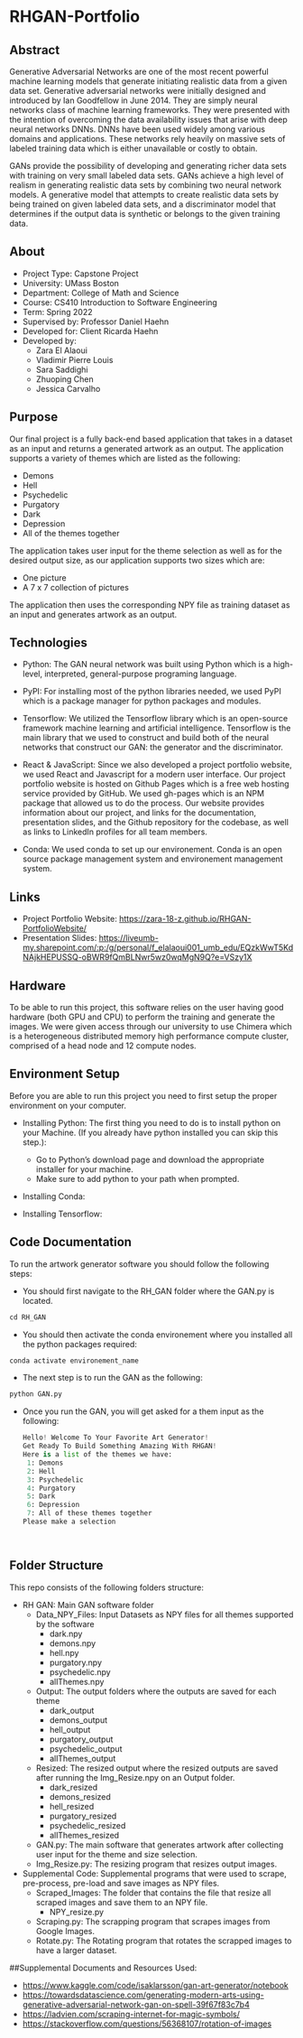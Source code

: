 # RHGAN-Portfolio

## Abstract 

Generative Adversarial Networks are one of the most recent powerful machine learning models that generate initiating realistic data from a given data set. Generative adversarial networks were initially designed and introduced by Ian Goodfellow in June 2014. They are simply neural networks class of machine learning frameworks. They were presented with the intention of overcoming the data availability issues that arise with deep neural networks DNNs. DNNs have been used widely among various domains and applications. These networks rely heavily on massive sets of labeled training data which is either unavailable or costly to obtain. 

GANs provide the possibility of developing and generating richer data sets with training on very small labeled data sets.  GANs achieve a high level of realism in generating realistic data sets by combining two neural network models. A generative model that attempts to create realistic data sets by being trained on given labeled data sets, and a discriminator model that determines if the output data is synthetic or belongs to the given training data.


## About
 
- Project Type: Capstone Project 
- University: UMass Boston
- Department: College of Math and Science 
- Course: CS410 Introduction to Software Engineering 
- Term: Spring 2022 
- Supervised by: Professor Daniel Haehn
- Developed for: Client Ricarda Haehn 
- Developed by: 
    - Zara El Alaoui 
    - Vladimir Pierre Louis 
    - Sara Saddighi 
    - Zhuoping Chen
    - Jessica Carvalho

## Purpose

Our final project is a fully back-end based application that takes in a dataset as an input and returns
a generated artwork as an output. The application supports a variety of themes which are listed as
the following:

- Demons
- Hell
- Psychedelic
- Purgatory
- Dark
- Depression
- All of the themes together

The application takes user input for the theme selection as well as for the desired output size, as our
application supports two sizes which are:

- One picture
- A 7 x 7 collection of pictures

The application then uses the corresponding NPY file as training dataset as an input and generates
artwork as an output. 

## Technologies

- Python: The GAN neural network was built using Python which is a high-level, interpreted, general-purpose programing language. 

- PyPI: For installing most of the python libraries needed, we used PyPI which is a package manager for python packages and modules. 

- Tensorflow: We utilized the Tensorflow library which is an open-source framework machine learning and artificial intelligence. Tensorflow is the main library that we used to construct and build both of the neural networks that construct our GAN: the generator and the discriminator. 

- React & JavaScript: Since we also developed a project portfolio website, we used React and Javascript for a modern user interface. Our project portfolio website is hosted on Github Pages which is a free web hosting service provided by GitHub. We used gh-pages which is an NPM package that allowed us to do the process. Our website provides information about our project, and links for the documentation, presentation slides, and the Github repository for the codebase, as well as links to LinkedIn profiles for all team members.

- Conda: We used conda to set up our environement. Conda is an open source package management system and environement management system. 


## Links 
- Project Portfolio Website: https://zara-18-z.github.io/RHGAN-PortfolioWebsite/
- Presentation Slides: https://liveumb-my.sharepoint.com/:p:/g/personal/f_elalaoui001_umb_edu/EQzkWwT5KdNAjkHEPUSSQ-oBWR9fQmBLNwr5wz0wqMgN9Q?e=VSzy1X
 
## Hardware 

To be able to run this project, this software relies on the user having good hardware (both GPU and CPU) to perform the training and generate the images. We were given access through our university to use Chimera which is a heterogeneous distributed memory high performance compute cluster, comprised of a head node and 12 compute nodes. 

## Environment Setup 

Before you are able to run this project you need to first setup the proper environment on your computer. 

- Installing Python: The first thing you need to do is to install python on your Machine. (If you already have python installed you can skip this step.):
    - Go to Python’s download page and download the appropriate installer for your machine.
    - Make sure to add python to your path when prompted.
   
- Installing Conda: 
- Installing Tensorflow: 

## Code Documentation 
To run the artwork generator software you should follow the following steps: 
- You should first navigate to the RH_GAN folder where the GAN.py is located. 

 ```Python 
 cd RH_GAN 
 ```
 - You should then activate the conda environement where you installed all the python packages required: 
 
  ```Python 
 conda activate environement_name
 ```

- The next step is to run the GAN as the following: 

 ```Python 
 python GAN.py 
 ```
- Once you run the GAN, you will get asked for a them input as the following: 

  ```Python 
  Hello! Welcome To Your Favorite Art Generator!
  Get Ready To Build Something Amazing With RHGAN!
  Here is a list of the themes we have:
   1: Demons
   2: Hell
   3: Psychedelic
   4: Purgatory
   5: Dark
   6: Depression
   7: All of these themes together
  Please make a selection




## Folder Structure 

This repo consists of the following folders structure: 
- RH GAN: Main GAN software folder 
    - Data_NPY_Files: Input Datasets as NPY files for all themes supported by the software 
        - dark.npy
        - demons.npy 
        - hell.npy
        - purgatory.npy
        - psychedelic.npy
        - allThemes.npy
    - Output: The output folders where the outputs are saved for each theme 
        - dark_output 
        - demons_output 
        - hell_output 
        - purgatory_output 
        - psychedelic_output 
        - allThemes_output 
    - Resized: The resized output where the resized outputs are saved after running the Img_Resize.npy on an Output folder. 
        - dark_resized
        - demons_resized 
        - hell_resized 
        - purgatory_resized
        - psychedelic_resized 
        - allThemes_resized 
    - GAN.py: The main software that generates artwork after collecting user input for the theme and size selection.  
    - Img_Resize.py: The resizing program that resizes output images. 
- Supplemental Code: Supplemental programs that were used to scrape, pre-process, pre-load and save images as NPY files. 
    - Scraped_Images: The folder that contains the file that resize all scraped images and save them to an NPY file. 
        - NPY_resize.py 
    - Scraping.py: The scrapping program that scrapes images from Google Images. 
    - Rotate.py: The Rotating program that rotates the scrapped images to have a larger dataset. 

##Supplemental Documents and Resources Used:
- https://www.kaggle.com/code/isaklarsson/gan-art-generator/notebook
- https://towardsdatascience.com/generating-modern-arts-using-generative-adversarial-network-gan-on-spell-39f67f83c7b4
- https://ladvien.com/scraping-internet-for-magic-symbols/
- https://stackoverflow.com/questions/56368107/rotation-of-images
